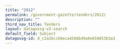 ```yaml
---
title: "2012"
permalink: /government-gazette/tenders/2012/
description: ""
third_nav_title: Tenders
layout: datagovsg-v2-search
default_field: Subject
datagovsg-id: d_c2a2bcc69eca4586bd9a0e659853b3a3
---
```

